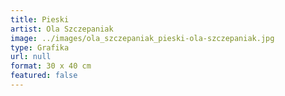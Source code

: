 ```yaml
---
title: Pieski
artist: Ola Szczepaniak
image: ../images/ola_szczepaniak_pieski-ola-szczepaniak.jpg
type: Grafika
url: null
format: 30 x 40 cm
featured: false
---
```

